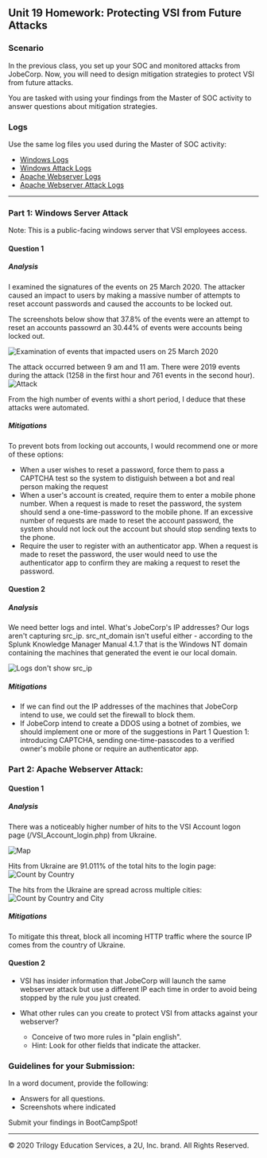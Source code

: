 ## Unit 19 Homework: Protecting VSI from Future Attacks

### Scenario

In the previous class,  you set up your SOC and monitored attacks from JobeCorp. Now, you will need to design mitigation strategies to protect VSI from future attacks. 

You are tasked with using your findings from the Master of SOC activity to answer questions about mitigation strategies.

### Logs

Use the same log files you used during the Master of SOC activity:

- [Windows Logs](resources/windows_server_logs.csv)
- [Windows Attack Logs](resources/windows_server_attack_logs.csv)
- [Apache Webserver Logs](resources/apache_logs.txt	)
- [Apache Webserver Attack Logs](resources/apache_attack_logs.txt	)

---

### Part 1: Windows Server Attack

Note: This is a public-facing windows server that VSI employees access.
 
#### Question 1

##### Analysis

I examined the signatures of the events on 25 March 2020. The attacker caused an impact to users by making a massive number of attempts to reset account passwords and caused the accounts to be locked out. 

The screenshots below show that 37.8% of the events were an attempt to reset an accounts passowrd an 30.44% of events were accounts being locked out.

![Examination of events that impacted users on 25 March 2020](screenshots/enhanced/P1Q1_top_signatures.png)

The attack occurred between 9 am and 11 am. There were 2019 events during the attack (1258 in the first hour and 761 events in the second hour).
![Attack](screenshots/originals/P1Q1_attack.png)

From the high number of events withi a short period, I deduce that these attacks were automated.

##### Mitigations

To prevent bots from locking out accounts, I would recommend one or more of these options:
* When a user wishes to reset a password, force them to pass a CAPTCHA test so the system to distiguish between a bot and real person making the request
* When a user's account is created, require them to enter a mobile phone number.  When a request is made to reset the password, the system should send a one-time-password to the mobile phone. If an excessive number of requests are made to reset the account password, the system should not lock out the account but should stop sending texts to the phone.
* Require the user to register with an authenticator app. When a request is made to reset the password, the user would need to use the authenticator app to confirm they are making a request to reset the password. 

#### Question 2

##### Analysis

We need better logs and intel. What's JobeCorp's IP addresses? Our logs aren't capturing src_ip. src_nt_domain isn't useful either - according to the Splunk Knowledge Manager Manual 4.1.7 that is the Windows NT domain containing the machines that generated the event ie our local domain.

![Logs don't show src_ip](screenshots/enhanced/P1Q2_need_better_logs.png)

##### Mitigations
* If we can find out the IP addresses of the machines that JobeCorp intend to use, we could set the firewall to block them. 
* If JobeCorp intend to create a DDOS using a botnet of zombies, we should implement one or more of the suggestions in Part 1 Question 1: introducing CAPTCHA, sending one-time-passcodes to a verified owner's mobile phone or require an authenticator app.

### Part 2: Apache Webserver Attack:

#### Question 1

##### Analysis

There was a noticeably higher number of hits to the VSI Account logon page (/VSI_Account_login.php) from Ukraine. 

![Map](screenshots/originals/P2Q1_map.png)

Hits from Ukraine are 91.011% of the total hits to the login page:
![Count by Country](screenshots/enhanced/P2Q1_count_by_country.png)

The hits from the Ukraine are spread across multiple cities:
![Count by Country and City](screenshots/enhanced/P2Q1_count_by_country.png)

##### Mitigations

To mitigate this threat, block all incoming HTTP traffic where the source IP comes from the country of Ukraine.

#### Question 2

- VSI has insider information that JobeCorp will launch the same webserver attack but use a different IP each time in order to avoid being stopped by the rule you just created.

- What other rules can you create to protect VSI from attacks against your webserver?
  - Conceive of two more rules in "plain english". 
  - Hint: Look for other fields that indicate the attacker.
  


### Guidelines for your Submission:
  
In a word document, provide the following:
- Answers for all questions.
- Screenshots where indicated

Submit your findings in BootCampSpot!

---

© 2020 Trilogy Education Services, a 2U, Inc. brand. All Rights Reserved.
